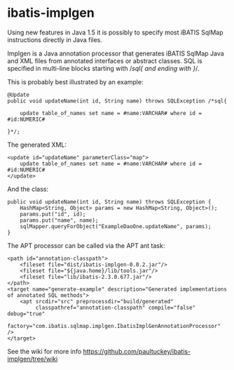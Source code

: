 # ibatis-implgen


Using new features in Java 1.5 it is possibly to specify most iBATIS SqlMap instructions directly in Java files.

Implgen is a Java annotation processor that generates iBATIS SqlMap Java and XML files from annotated interfaces or abstract classes. SQL is specified in multi-line blocks starting with /*sql{ and ending with }*/.

This is probably best illustrated by an example:

    @Update
    public void updateName(int id, String name) throws SQLException /*sql{

        update table_of_names set name = #name:VARCHAR# where id = #id:NUMERIC#

    }*/;

The generated XML:

    <update id="updateName" parameterClass="map">
        update table_of_names set name = #name:VARCHAR# where id = #id:NUMERIC#
    </update>

And the class:

    public void updateName(int id, String name) throws SQLException {
        HashMap<String, Object> params = new HashMap<String, Object>();
        params.put("id", id);
        params.put("name", name);
        sqlMapper.queryForObject("ExampleDaoOne.updateName", params);
    }
The APT processor can be called via the APT ant task:

    <path id="annotation-classpath">
        <fileset file="dist/ibatis-implgen-0.0.2.jar"/>
        <fileset file="${java.home}/lib/tools.jar"/>
        <fileset file="lib/ibatis-2.3.0.677.jar"/>
    </path>
    <target name="generate-example" description="Generated implementations of annotated SQL methods">
        <apt srcdir="src" preprocessdir="build/generated"
             classpathref="annotation-classpath" compile="false" debug="true"
             factory="com.ibatis.sqlmap.implgen.IbatisImplGenAnnotationProcessor" />
    </target>
    
    
See the wiki for more info
https://github.com/paultuckey/ibatis-implgen/tree/wiki
